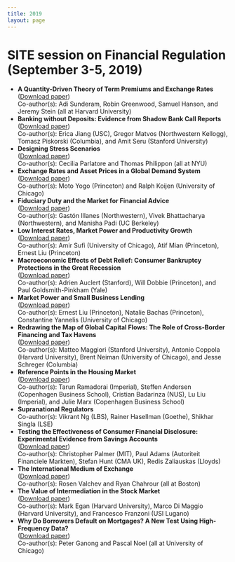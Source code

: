 ```yaml
---
title: 2019
layout: page
---
```


# SITE session on Financial Regulation (September 3-5, 2019)

*	**A Quantity-Driven Theory of Term Premiums and Exchange Rates**\
([Download paper](https://scholar.harvard.edu/files/stein/files/ghss_fx_paper_20191101_draft.pdf))\
Co-author(s): Adi Sunderam, Robin Greenwood, Samuel Hanson, and Jeremy Stein (all at Harvard University)
*	**Banking without Deposits: Evidence from Shadow Bank Call Reports**\
([Download paper](https://www.nber.org/papers/w26903))\
Co-author(s): Erica Jiang (USC), Gregor Matvos (Northwestern Kellogg), Tomasz Piskorski (Columbia), and Amit Seru (Stanford University)
*	**Designing Stress Scenarios**\
([Download paper](https://economicdynamics.org/meetpapers/2018/paper_1090.pdf))\
Co-author(s): Cecilia Parlatore and Thomas Philippon (all at NYU)
*	**Exchange Rates and Asset Prices in a Global Demand System**\
([Download paper](https://exhibits.stanford.edu/site-archive/catalog/sy616ct1764))\
Co-author(s): Moto Yogo (Princeton) and Ralph Koijen (University of Chicago)
*	**Fiduciary Duty and the Market for Financial Advice**\
([Download paper](https://www.nber.org/system/files/working_papers/w25861/w25861.pdf))\
Co-author(s): Gastón Illanes (Northwestern), Vivek Bhattacharya (Northwestern), and Manisha Padi (UC Berkeley)
*	**Low Interest Rates, Market Power and Productivity Growth**\
([Download paper](https://www.nber.org/system/files/working_papers/w25505/w25505.pdf))\
Co-author(s): Amir Sufi (University of Chicago), Atif Mian (Princeton), Ernest Liu (Princeton)
*	**Macroeconomic Effects of Debt Relief: Consumer Bankruptcy Protections in the Great Recession**\
([Download paper](http://web.stanford.edu/~aauclert/macrodr.pdf))\
Co-author(s): Adrien Auclert (Stanford), Will Dobbie (Princeton), and Paul Goldsmith-Pinkham (Yale)
*	**Market Power and Small Business Lending**\
([Download paper](https://exhibits.stanford.edu/site-archive/catalog/cs517vz7797))\
Co-author(s): Ernest Liu (Princeton), Natalie Bachas (Princeton), Constantine Yannelis (University of Chicago)
*	**Redrawing the Map of Global Capital Flows: The Role of Cross-Border Financing and Tax Havens**\
([Download paper](https://www.nber.org/system/files/working_papers/w26855/w26855.pdf))\
Co-author(s): Matteo Maggiori (Stanford University), Antonio Coppola (Harvard University), Brent Neiman (University of Chicago), and Jesse Schreger (Columbia)
*	**Reference Points in the Housing Market**\
([Download paper](https://exhibits.stanford.edu/site-archive/catalog/sr939jg4465))\
Co-author(s): Tarun Ramadorai (Imperial), Steffen Andersen (Copenhagen Business School), Cristian Badarinza (NUS), Lu Liu (Imperial), and Julie Marx (Copenhagen Business School)
*	**Supranational Regulators**\
Co-author(s): Vikrant Ng (LBS), Rainer Hasellman (Goethe), Shikhar Singla (LSE)
*	**Testing the Effectiveness of Consumer Financial Disclosure: Experimental Evidence from Savings Accounts**\
([Download paper](https://www.nber.org/system/files/working_papers/w25718/w25718.pdf))\
Co-author(s): Christopher Palmer (MIT), Paul Adams (Autoriteit Financiele Markten), Stefan Hunt (CMA UK), Redis Zaliauskas (Lloyds)
*	**The International Medium of Exchange**\
([Download paper](https://exhibits.stanford.edu/site-archive/catalog/dc368gx6975))\
Co-author(s): Rosen Valchev and Ryan Chahrour (all at Boston)
*	**The Value of Intermediation in the Stock Market**\
([Download paper](https://exhibits.stanford.edu/site-archive/catalog/fr470yk4092))\
Co-author(s): Mark Egan (Harvard University), Marco Di Maggio (Harvard University), and Francesco Franzoni (USI Lugano)
*	**Why Do Borrowers Default on Mortgages? A New Test Using High-Frequency Data?**\
([Download paper](https://www.nber.org/system/files/working_papers/w27585/w27585.pdf))\
Co-author(s): Peter Ganong and Pascal Noel (all at University of Chicago)
